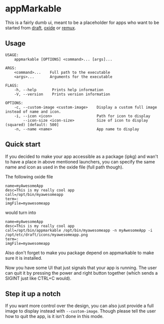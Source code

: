 # appMarkable

This is a fairly dumb ui, meant to be a placeholder for apps who want to be started from [draft](https://github.com/dixonary/draft-reMarkable), [oxide](https://github.com/Eeems/oxide) or [remux](https://rmkit.dev/apps/remux).

## Usage

```
USAGE:
    appmarkable [OPTIONS] <command>... [args]...

ARGS:
    <command>...    Full path to the executable
    <args>...       Arguments for the executable

FLAGS:
    -h, --help       Prints help information
    -V, --version    Prints version information

OPTIONS:
    -c, --custom-image <custom-image>    Display a custom full image instead of name and icon.
    -i, --icon <icon>                    Path for icon to display
        --icon-size <icon-size>          Size of icon to display (squared) [default: 500]
    -n, --name <name>                    App name to display
```

## Quick start

If you decided to make your app accessible as a package (ipkg) and wan't to have a place in above mentioned launchers, you can specify the same name and icon as used in the oxide file (full path though).

The following oxide file

```
name=myAwesomeApp
desc=This is my really cool app
call=/opt/bin/myawesomeapp
term=:
imgFile=myawesomeapp
```

would turn into

```
name=myAwesomeApp
desc=This is my really cool app
call=/opt/bin/appmarkable /opt/bin/myawesomeapp -n myAwesomeApp -i /opt/etc/draft/icons/myawesomeapp.png
term=:
imgFile=myawesomeapp
```

Also don't forget to make you package depend on appmarkable to make sure it is installed.

Now you have some UI that just signals that your app is running. The user can quit it by pressing the power and right button together (which sends a SIGINT just like CTRL+C would).

## Step it up a notch

If you want more control over the design, you can also just provide a full image to display instead with `--custom-image`. Though please tell the user how to quit the app, is it isn't done in this mode.